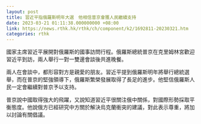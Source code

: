 ```yaml
---
layout: post
title: 習近平指俄羅斯明年大選　他相信普京會獲人民繼續支持
date: 2023-03-21 01:11:38.000000000 +08:00
link: https://news.rthk.hk/rthk/ch/component/k2/1692811-20230321.htm
categories: rthk
---
```


國家主席習近平展開對俄羅斯的國事訪問行程。俄羅斯總統普京在克里姆林宮歡迎習近平到訪，兩人舉行一對一雙邊會談後共進晚餐。

兩人在會談中，都形容對方是親愛的朋友。習近平提到俄羅斯明年將舉行總統選舉，而在普京的堅強領導下，俄羅斯繁榮發展取得了長足的進步。他堅信俄羅斯人民一定會繼續對普京予以支持。

普京說中國取得強大的飛躍，又說知道習近平很關注俄中關係，對國際形勢採取平衡態度。他說俄方已經研究中方關於解決烏克蘭衝突的建議，對此表示尊重，將加以討論有關倡議。

